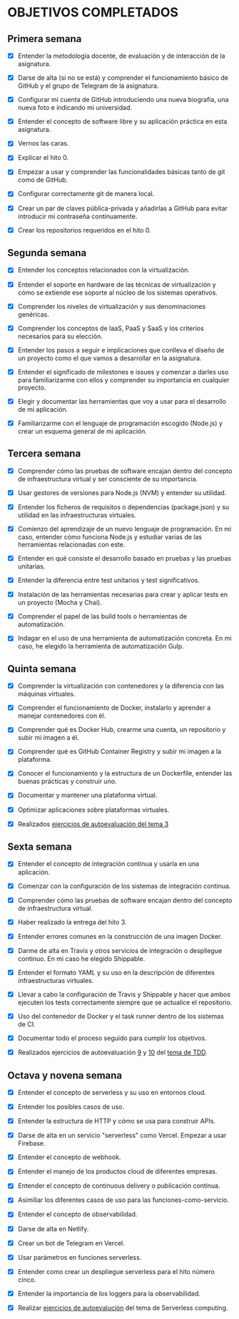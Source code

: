 # OBJETIVOS COMPLETADOS

## Primera semana

- [X] Entender la metodología docente, de evaluación y de interacción de la asignatura.

- [X] Darse de alta (si no se está) y comprender el funcionamiento básico de GitHub y el grupo de Telegram de la asignatura.

- [X] Configurar mi cuenta de GitHub introduciendo una nueva biografía, una nueva foto e indicando mi universidad.

- [X] Entender el concepto de software libre y su aplicación práctica en esta asignatura.

- [X] Vernos las caras.

- [X] Explicar el hito 0.

- [X] Empezar a usar y comprender las funcionalidades básicas tanto de git como de GitHub.

- [X] Configurar correctamente git de manera local.

- [X] Crear un par de claves pública-privada y añadirlas a GitHub para evitar introducir mi contraseña continuamente.

- [X] Crear los repositorios requeridos en el hito 0.


## Segunda semana

- [X] Entender los conceptos relacionados con la virtualización.

- [X] Entender el soporte en hardware de las técnicas de virtualización y cómo se extiende ese soporte al núcleo de los sistemas operativos.

- [X] Comprender los niveles de virtualización y sus denominaciones genéricas.

- [X] Comprender los conceptos de IaaS, PaaS y SaaS y los criterios necesarios para su elección.

- [X] Entender los pasos a seguir e implicaciones que conlleva el diseño de un proyecto como el que vamos a desarrollar en la asignatura.

- [X] Entender el significado de milestones e issues y comenzar a darles uso para familiarizarme con ellos y comprender su importancia en cualquier proyecto.

- [X] Elegir y documentar las herramientas que voy a usar para el desarrollo de mi aplicación.

- [X] Familiarizarme con el lenguaje de programación escogido (Node.js) y crear un esquema general de mi aplicación.


## Tercera semana

- [X] Comprender cómo las pruebas de software encajan dentro del concepto de infraestructura virtual y ser consciente de su importancia.

- [X] Usar gestores de versiones para Node.js (NVM) y entender su utilidad.

- [X] Entender los ficheros de requisitos o dependencias (package.json) y su utilidad en las infraestructuras virtuales.

- [X] Comienzo del aprendizaje de un nuevo lenguaje de programación. En mi caso, entender cómo funciona Node.js y estudiar varias de las herramientas relacionadas con este.

- [X] Entender en qué consiste el desarrollo basado en pruebas y las pruebas unitarias.

- [X] Entender la diferencia entre test unitarios y test significativos.

- [X] Instalación de las herramientas necesarias para crear y aplicar tests en un proyecto (Mocha y Chai).

- [X] Comprender el papel de las build tools o herramientas de automatización.

- [X] Indagar en el uso de una herramienta de automatización concreta. En mi caso, he elegido la herramienta de automatización Gulp.

## Quinta semana

- [X] Comprender la virtualización con contenedores y la diferencia con las máquinas virtuales.

- [X] Comprender el funcionamiento de Docker, instalarlo y aprender a manejar contenedores con él.

- [X] Comprender qué es Docker Hub, crearme una cuenta, un repositorio y subir mi imagen a él.

- [X] Comprender qué es GitHub Container Registry y subir mi imagen a la plataforma.

- [X] Conocer el funcionamiento y la estructura de un Dockerfile, entender las buenas prácticas y construir uno.

- [X] Documentar y mantener una plataforma virtual.

- [X] Optimizar aplicaciones sobre plataformas virtuales.

- [X] Realizados [ejercicios de autoevaluación del tema 3](https://github.com/Davidspace/Ejercicios_IV/tree/main/Tema%203)

## Sexta semana

- [X] Entender el concepto de integración continua y usarla en una aplicación.

- [X] Comenzar con la configuración de los sistemas de integración continua.

- [X] Comprender cómo las pruebas de software encajan dentro del concepto de infraestructura virtual.

- [X] Haber realizado la entrega del hito 3.

- [X] Entender errores comunes en la construcción de una imagen Docker.

- [X] Darme de alta en Travis y otros servicios de integración o despliegue continuo. En mi caso he elegido Shippable.

- [X] Entender el formato YAML y su uso en la descripción de diferentes infraestructuras virtuales.

- [X] Llevar a cabo la configuración de Travis y Shippable y hacer que ambos ejecuten los tests correctamente siempre que se actualice el repositorio.

- [X] Uso del contenedor de Docker y el task runner dentro de los sistemas de CI.

- [X] Documentar todo el proceso seguido para cumplir los objetivos.

- [X] Realizados ejercicios de autoevaluación [9](https://github.com/Davidspace/Ejercicios_IV/blob/main/TDD/Ejercicio%209.md) y [10](https://github.com/Davidspace/Ejercicios_IV/blob/main/TDD/Ejercicio%2010.md) del [tema de TDD](https://github.com/Davidspace/Ejercicios_IV/tree/main/TDD).

## Octava y novena semana

- [X] Entender el concepto de serverless y su uso en entornos cloud.

- [X] Entender los posibles casos de uso.

- [X] Entender la estructura de HTTP y cómo se usa para construir APIs.

- [X] Darse de alta en un servicio "serverless" como Vercel. Empezar a usar Firebase.

- [X] Entender el concepto de webhook.

- [X] Entender el manejo de los productos cloud de diferentes empresas.

- [X] Entender el concepto de continuous delivery o publicación continua.

- [X] Asimiliar los diferentes casos de uso para las funciones-como-servicio.

- [X] Entender el concepto de observabilidad.

- [X] Darse de alta en Netlify.

- [X] Crear un bot de Telegram en Vercel.

- [X] Usar parámetros en funciones serverless.

- [X] Entender como crear un despliegue serverless para el hito número cinco.

- [X] Entender la importancia de los loggers para la observabilidad.

- [X] Realizar [ejercicios de autoevalución](https://github.com/Davidspace/Ejercicios_IV/tree/main/Serverless%20computing) del tema de Serverless computing.
